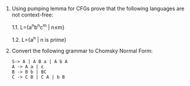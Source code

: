 1. Using pumping lemma for CFGs prove that the following languages are not context-free:

    1.1. L={a<sup>n</sup>b<sup>n</sup>c<sup>m</sup> | n≤m}

    1.2. L={a<sup>n</sup> | n is prime}

2. Convert the following grammar to Chomsky Normal Form: 
    ```
    S-> A | A B a | A b A
    A -> A a | ε    
    B -> B b | BC
    C -> C B | C A | b B
    ```
    

